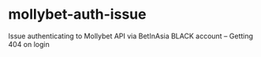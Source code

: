 # mollybet-auth-issue
Issue authenticating to Mollybet API via BetInAsia BLACK account – Getting 404 on login
